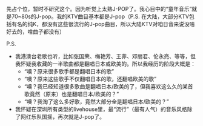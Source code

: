 先占个位，暂时不研究这个。因为听觉上太熟J-POP了。我心目中的“童年音乐”就是70~80s的J-pop。我的KTV曲目基本都是J-pop（P.S. 在大陆，大部分KTV包括有名的纯K，都没有这些很流行的J-pop曲目，所以大陆KTV对咱日音来说没啥好去的，啥曲子都没有）

P.S. 
* 我港澳台老歌也听，比如张国荣、梅艳芳、王菲、邓丽君、伦永亮、等等，但我怀疑我收藏的一半歌曲都是翻唱日本或欧美的。所以我经历的阶段大概是：
	* “噢？原来很多歌手都是翻唱日本的歌”
	* “噢？原来这些歌手不仅翻唱日本的歌，还翻唱欧美的歌”
	* “噢？我已经知道很多歌曲是翻唱日本/欧美的了，但我喜欢这么久的某首歌竟然（原来）也是翻唱日本/欧美的？”
	* “噢？我淘了这么多好歌，竟然大部分全是翻唱日本/欧美的？”
* 我怀疑在深圳所有类型的livehouse里，最“流行”（最有人气）的音乐风格除了网红乐队国摇，再次就是J-pop了。